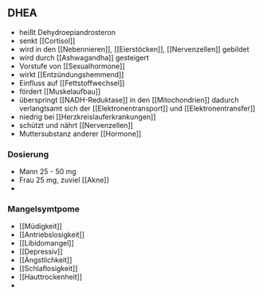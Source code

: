## DHEA
- heißt Dehydroepiandrosteron
- senkt [[Cortisol]]
- wird in den [[Nebennieren]], [[Eierstöcken]], [[Nervenzellen]] gebildet
- wird durch [[Ashwagandha]] gesteigert
- Vorstufe von [[Sexualhormone]]
- wirkt [[Entzündungshemmend]]
- Einfluss auf [[Fettstoffwechsel]]
- fördert [[Muskelaufbau]]
- überspringt [[NADH-Reduktase]] in den [[Mitochondrien]] dadurch verlangtsamt sich der [[Elektronentransport]] und [[Elektronentransfer]]
- niedrig bei [[Herzkreislauferkrankungen]]
- schützt und nährt [[Nervenzellen]]
- Muttersubstanz anderer [[Hormone]]

### Dosierung
- Mann 25 - 50 mg
- Frau 25 mg, zuviel [[Akne]]
- 

### Mangelsymtpome
- [[Müdigkeit]]
- [[Antriebslosigkeit]]
- [[Libidomangel]]
- [[Depressiv]]
- [[Ängstlichkeit]]
- [[Schlaflosigkeit]]
- [[Hauttrockenheit]]
- 